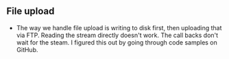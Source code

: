 ## File upload
* The way we handle file upload is writing to disk first, then uploading that via FTP.
Reading the stream directly doesn't work. The call backs don't wait for the steam.
I figured this out by going through code samples on GitHub.